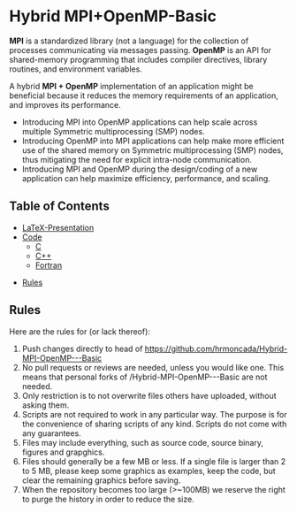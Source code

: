 # Hybrid MPI+OpenMP-Basic
**MPI** is a standardized library (not a language) for the collection of processes communicating via messages passing.
**OpenMP** is an API for shared-memory programming that includes compiler directives, library routines, and environment variables.

A hybrid **MPI + OpenMP** implementation of an application might be beneficial because it reduces the memory requirements of an application, and improves its performance.

* Introducing MPI into OpenMP applications can help scale across multiple Symmetric multiprocessing (SMP) nodes.
* Introducing OpenMP into MPI applications can help make more efficient use of the shared memory on Symmetric multiprocessing (SMP) nodes, thus mitigating the need for explicit intra-node communication.
* Introducing MPI and OpenMP during the design/coding of a new application can help maximize efficiency, performance, and scaling.

## Table of Contents
- [LaTeX-Presentation](#LaTeX-Presentation)
- [Code](#Code)
  * [C](#C)
  * [C++](#C)
  * [Fortran](#Fortran)
<!-- 
    + [Sub-sub-heading](#sub-sub-heading-1)
-->
- [Rules](#Rules)

<!-- Comments -->
## Rules
Here are the rules for (or lack thereof):
   1. Push changes directly to head of https://github.com/hrmoncada/Hybrid-MPI-OpenMP---Basic
   2. No pull requests or reviews are needed, unless you would like one. This means that personal forks of /Hybrid-MPI-OpenMP---Basic are not needed.
   3. Only restriction is to not overwrite files others have uploaded, without asking them.
   4. Scripts are not required to work in any particular way. The purpose is for the convenience of sharing scripts of any kind. Scripts do not come with any guarantees.
   5. Files may include everything, such as source code, source binary, figures and grapghics.
   6. Files should generally be a few MB or less. If a single file is larger than 2 to 5 MB, please keep some graphics as examples, keep the code, but clear the remaining graphics before saving.
   7. When the repository becomes too large (>~100MB) we reserve the right to purge the history in order to reduce the size.
